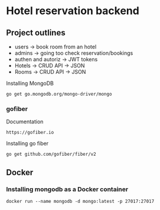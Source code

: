 # Hotel reservation backend 

## Project outlines
- users -> book room from an hotel
- admins -> going too check reservation/bookings
- authen and autoriz -> JWT tokens
- Hotels -> CRUD API -> JSON
- Rooms -> CRUD API -> JSON






Installing MongoDB
```
go get go.mongodb.org/mongo-driver/mongo
```

### gofiber
Documentation
```
https://gofiber.io
```

Installing go fiber
```
go get github.com/gofiber/fiber/v2
```

## Docker
### Installing mongodb as a Docker container
```
docker run --name mongodb -d mongo:latest -p 27017:27017    
```
